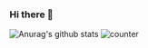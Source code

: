 ### Hi there 👋

<!--
**NithinEiswar/NithinEiswar** is a ✨ _special_ ✨ repository because its `README.md` (this file) appears on your GitHub profile.

Here are some ideas to get you started:

- 🔭 I’m currently working on : Endsems
- 🌱 I’m currently learning : Deep Learning
- 👯 I’m looking to collaborate on:
- 🤔 I’m looking for help with ...
- 💬 Ask me about: Internet of Things, Data Science and Image Processing
- 📫 How to reach me: Drop a mail to nit141100@gmail.com
- 😄 Pronouns: ...
- ⚡ Fun fact: ...
-->

![Anurag's github stats](https://github-readme-stats.vercel.app/api?username=NithinEiswar&title_color=fff&icon_color=79ff97&text_color=9f9f9f&bg_color=151515&hide=["prs","stars","issues"]&show_icons=true)
![counter](https://enobtobvsfp8et4.m.pipedream.net)
